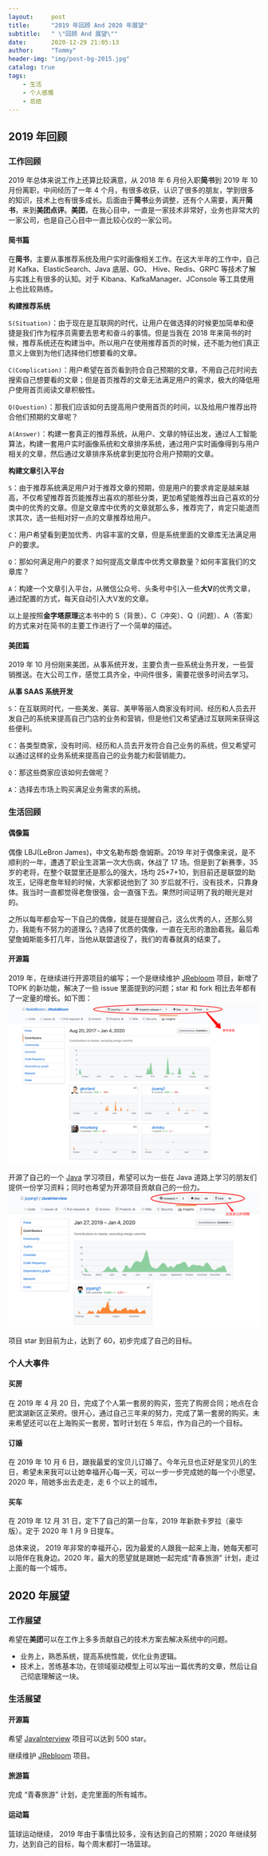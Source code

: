 ```yaml
---
layout:     post
title:      "2019 年回顾 And 2020 年展望"
subtitle:   " \"回顾 And 展望\""
date:       2020-12-29 21:05:13
author:     "Tommy"
header-img: "img/post-bg-2015.jpg"
catalog: true
tags:
    - 生活
    - 个人感慨
    - 总结
---
```

 

## 2019 年回顾

### 工作回顾
2019 年总体来说工作上还算比较满意，从 2018 年 6 月份入职**简书**到 2019 年 10 月份离职，中间经历了一年 4 个月，有很多收获，认识了很多的朋友，学到很多的知识，技术上也有很多成长。后面由于**简书**业务调整，还有个人需要，离开**简书**，来到**美团点评**。**美团**，在我心目中，一直是一家技术非常好，业务也非常大的一家公司，也是自己心目中一直比较心仪的一家公司。

#### 简书篇
在**简书**，主要从事推荐系统及用户实时画像相关工作。在这大半年的工作中，自己对 Kafka、ElasticSearch、Java 底层、GO、 Hive、Redis、GRPC 等技术了解与实践上有很多的认知。对于 Kibana、KafkaManager、JConsole 等工具使用上也比较熟练。

**构建推荐系统**

`S(Situation)`：由于现在是互联网的时代，让用户在做选择的时候更加简单和便捷是我们作为程序员需要去思考和奋斗的事情。但是当我在 2018 年来简书的时候，推荐系统还在构建当中。所以用户在使用推荐首页的时候，还不能为他们真正意义上做到为他们选择他们想要看的文章。

`C(Complication)`：用户希望在首页看到符合自己预期的文章，不用自己花时间去搜索自己想要看的文章；但是首页推荐的文章无法满足用户的需求，极大的降低用户使用首页阅读文章积极性。

`Q(Question)`：那我们应该如何去提高用户使用首页的时间，以及给用户推荐出符合他们预期的文章呢？

`A(Answer)`：构建一套真正的推荐系统，从用户、文章的特征出发，通过人工智能算法，构建一套用户实时画像系统和文章排序系统，通过用户实时画像得到与用户相关的文章，然后通过文章排序系统拿到更加符合用户预期的文章。

**构建文章引入平台**

`S`：由于推荐系统满足用户对于推荐文章的预期，但是用户的要求肯定是越来越高，不仅希望推荐首页能推荐出喜欢的那些分类，更加希望能推荐出自己喜欢的分类中的优秀的文章。但是文章库中优秀的文章就那么多，推荐完了，肯定只能退而求其次，选一些相对好一点的文章推荐给用户。

`C`：用户希望看到更加优秀、内容丰富的文章，但是系统里面的文章库无法满足用户的要求。

`Q`：那如何满足用户的要求？如何提高文章库中优秀文章数量？如何丰富我们的文章库？

`A`：构建一个文章引入平台，从微信公众号、头条号中引入一些**大V**的优秀文章，通过配置的方式，每天自动引入大V发的文章。

以上是按照**金字塔原理**这本书中的 S（背景）、C（冲突）、Q（问题）、A（答案）的方式来对在简书的主要工作进行了一个简单的描述。

#### 美团篇
2019 年 10 月份刚来美团，从事系统开发，主要负责一些系统业务开发，一些营销推送。在大公司工作，感觉工具齐全，中间件很多，需要花很多时间去学习。

**从事 SAAS 系统开发**

`S`：在互联网时代，一些美发、美容、美甲等丽人商家没有时间、经历和人员去开发自己的系统来提高自己门店的业务和营销，但是他们又希望通过互联网来获得这些便利。

`C`：各类型商家，没有时间、经历和人员去开发符合自己业务的系统，但又希望可以通过这样的业务系统来提高自己的业务能力和营销能力。

`Q`：那这些商家应该如何去做呢？

`A`：选择去市场上购买满足业务需求的系统。

### 生活回顾
#### 偶像篇
偶像 LBJ(LeBron James)，中文名勒布朗·詹姆斯。2019 年对于偶像来说，是不顺利的一年，遭遇了职业生涯第一次大伤病，休战了 17 场。但是到了新赛季，35 岁的老将，在整个联盟里还是那么的强大，场均 25+7+10，到目前还是联盟的助攻王，记得老詹年轻的时候，大家都说他到了 30 岁后就不行，没有技术，只靠身体。我当时一直都觉得老詹很强，会一直强下去。果然时间证明了我的眼光是对的。

之所以每年都会写一下自己的偶像，就是在提醒自己，这么优秀的人，还那么努力，我能有不努力的道理么？选择了优质的偶像，一直在无形的激励着我。最后希望詹姆斯能多打几年，当他从联盟退役了，我们的青春就真的结束了。

#### 开源篇
2019 年，在继续进行开源项目的编写；一个是继续维护 [JRebloom](https://github.com/RedisBloom/JRedisBloom) 项目，新增了 TOPK 的新功能，解决了一些 issue 里面提到的问题；star 和 fork 相比去年都有了一定量的增长。如下图：
<img src = "/img/summary/jrebloom-2019.png">

开源了自己的一个 [Java](https://github.com/joyang1/JavaInterview) 学习项目，希望可以为一些在 Java 道路上学习的朋友们提供一份学习资料；同时也希望为开源项目贡献自己的一份力。
<img src = "/img/summary/javainterview-2019.png">

项目 star 到目前为止，达到了 60，初步完成了自己的目标。


### 个人大事件
#### 买房
在 2019 年 4 月 20 日，完成了个人第一套房的购买，签完了购房合同；地点在合肥滨湖新区正荣府。很开心，通过自己三年来的努力，完成了第一套房的购买。未来希望还可以在上海购买一套房，暂时计划在 5 年后，作为自己的一个目标。

#### 订婚
在 2019 年 10 月 6 日，跟我最爱的宝贝儿订婚了。今年元旦也正好是宝贝儿的生日，希望未来我可以让她幸福开心每一天，可以一步一步完成她的每一个小愿望。2020 年，陪她多出去走走，走 6 个以上的城市。

#### 买车
在 2019 年 12 月 31 日，定下了自己的第一台车，2019 年新款卡罗拉（豪华版）。定于 2020 年 1 月 9 日提车。

总体来说， 2019 年非常的幸福开心，因为最爱的人跟我一起来上海，她每天都可以陪伴在我身边。2020 年，最大的愿望就是跟她一起完成“青春旅游” 计划，走过上面的每一个城市。



## 2020 年展望
### 工作展望
希望在**美团**可以在工作上多多贡献自己的技术方案去解决系统中的问题。
- 业务上，熟悉系统，提高系统性能，优化业务逻辑。
- 技术上，苦练基本功，在领域驱动模型上可以写出一篇优秀的文章，然后让自己彻底理解这一块。

### 生活展望
#### 开源篇
希望 [JavaInterview](https://github.com/joyang1/JavaInterview) 项目可以达到 500 star。

继续维护 [JRebloom](https://github.com/RedisBloom/JRedisBloom) 项目。

#### 旅游篇
完成 “青春旅游” 计划，走完里面的所有城市。

#### 运动篇
篮球运动继续， 2019 年由于事情比较多，没有达到自己的预期；2020 年继续努力，达到自己的目标，每个周末都打一场篮球。
